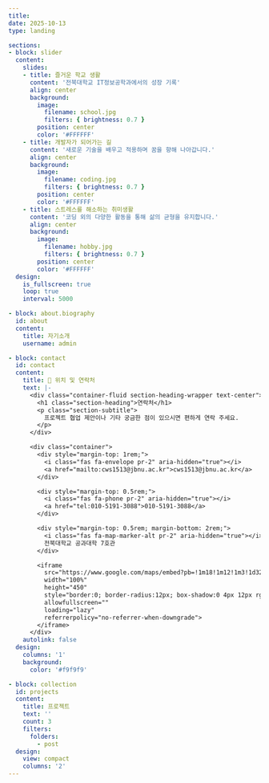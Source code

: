 ```yaml
---
title:
date: 2025-10-13
type: landing

sections:
- block: slider
  content:
    slides:
    - title: 즐거운 학교 생활
      content: '전북대학교 IT정보공학과에서의 성장 기록'
      align: center
      background:
        image:
          filename: school.jpg
          filters: { brightness: 0.7 }
        position: center
        color: '#FFFFFF'
    - title: 개발자가 되어가는 길
      content: '새로운 기술을 배우고 적용하며 꿈을 향해 나아갑니다.'
      align: center
      background:
        image:
          filename: coding.jpg
          filters: { brightness: 0.7 }
        position: center
        color: '#FFFFFF'
    - title: 스트레스를 해소하는 취미생활
      content: '코딩 외의 다양한 활동을 통해 삶의 균형을 유지합니다.'
      align: center
      background:
        image:
          filename: hobby.jpg
          filters: { brightness: 0.7 }
        position: center
        color: '#FFFFFF'
  design:
    is_fullscreen: true
    loop: true
    interval: 5000

- block: about.biography
  id: about
  content:
    title: 자기소개
    username: admin

- block: contact
  id: contact
  content:
    title: 📍 위치 및 연락처
    text: |-
      <div class="container-fluid section-heading-wrapper text-center">
        <h1 class="section-heading">연락처</h1>
        <p class="section-subtitle">
          프로젝트 협업 제안이나 기타 궁금한 점이 있으시면 편하게 연락 주세요.
        </p>
      </div>

      <div class="container">
        <div style="margin-top: 1rem;">
          <i class="fas fa-envelope pr-2" aria-hidden="true"></i>
          <a href="mailto:cws1513@jbnu.ac.kr">cws1513@jbnu.ac.kr</a>
        </div>

        <div style="margin-top: 0.5rem;">
          <i class="fas fa-phone pr-2" aria-hidden="true"></i>
          <a href="tel:010-5191-3088">010-5191-3088</a>
        </div>

        <div style="margin-top: 0.5rem; margin-bottom: 2rem;">
          <i class="fas fa-map-marker-alt pr-2" aria-hidden="true"></i>
          전북대학교 공과대학 7호관
        </div>

        <iframe
          src="https://www.google.com/maps/embed?pb=!1m18!1m12!1m3!1d3248.18871329381!2d127.12462587515155!3d35.84850382343279!2m3!1f0!2f0!3f0!3m2!1i1024!2i768!4f13.1!3m3!1m2!1s0x3570228b48842525%3A0x2a984b9f2a7146a!2z7KCE67aB64yA7ZWc6rWQIOqzteuNsOq1rCDqsIQn7Zi46rSA!5e0!3m2!1sko!2skr!4v1728923171358!5m2!1sko!2skr"
          width="100%"
          height="450"
          style="border:0; border-radius:12px; box-shadow:0 4px 12px rgba(0,0,0,0.15);"
          allowfullscreen=""
          loading="lazy"
          referrerpolicy="no-referrer-when-downgrade">
        </iframe>
      </div>
    autolink: false
  design:
    columns: '1'
    background:
      color: '#f9f9f9'

- block: collection
  id: projects
  content:
    title: 프로젝트
    text: ''
    count: 3
    filters:
      folders:
        - post
  design:
    view: compact
    columns: '2'
---
```

